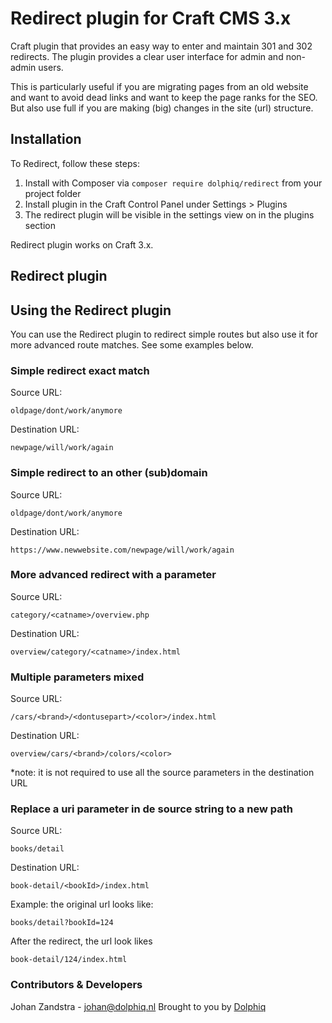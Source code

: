 # Redirect plugin for Craft CMS 3.x

Craft plugin that provides an easy way to enter and maintain 301 and 302 redirects. The plugin provides a clear user interface for admin and non-admin users.

This is particularly useful if you are migrating pages from an old website and want to avoid dead links and want to keep the page ranks for the SEO. But also use full if you are making (big) changes in the site (url) structure.

## Installation

To Redirect, follow these steps:

1. Install with Composer via `composer require dolphiq/redirect` from your project folder
2. Install plugin in the Craft Control Panel under Settings > Plugins
3. The redirect plugin will be visible in the settings view on in the plugins section

Redirect plugin works on Craft 3.x.

## Redirect plugin


## Using the Redirect plugin

You can use the Redirect plugin to redirect simple routes but also use it for more advanced route matches. See some examples below.

### Simple redirect exact match
Source URL:
```
oldpage/dont/work/anymore
```
Destination URL:
```
newpage/will/work/again
```

### Simple redirect to an other (sub)domain
Source URL:
```
oldpage/dont/work/anymore
```
Destination URL:
```
https://www.newwebsite.com/newpage/will/work/again
```

### More advanced redirect with a parameter
Source URL:
```
category/<catname>/overview.php
```
Destination URL:
```
overview/category/<catname>/index.html
```

### Multiple parameters mixed
Source URL:
```
/cars/<brand>/<dontusepart>/<color>/index.html
```
Destination URL:
```
overview/cars/<brand>/colors/<color>
```
*note: it is not required to use all the source parameters in the destination URL

### Replace a uri parameter in de source string to a new path

Source URL:
```
books/detail
```
Destination URL:
```
book-detail/<bookId>/index.html
```

Example: the original url looks like:
```
books/detail?bookId=124
```

After the redirect, the url look likes
```
book-detail/124/index.html
```

### Contributors & Developers
Johan Zandstra - johan@dolphiq.nl
Brought to you by [Dolphiq](https://dolphiq.nl)

